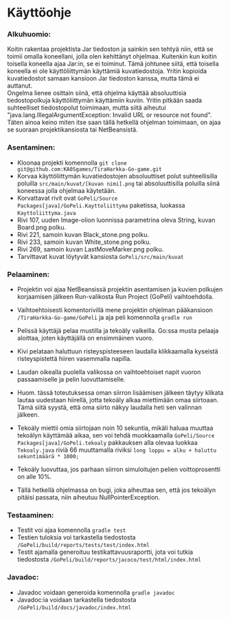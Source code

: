 # Käyttöohje

### Alkuhuomio:

Koitin rakentaa projektista Jar tiedoston ja sainkin sen tehtyä niin, että se toimii omalla koneellani, jolla olen kehittänyt ohjelmaa.
Kuitenkin kun koitin toisella koneella ajaa Jar:in, se ei toiminut. Tämä johtunee siitä, että toisella koneella ei ole käyttöliittymän
käyttämiä kuvatiedostoja. Yritin kopioida kuvatiedostot samaan kansioon Jar tiedoston kanssa, mutta tämä ei auttanut.  
Ongelma lienee osittain siinä, että ohjelma käyttää absoluuttisia tiedostopolkuja käyttöliittymän käyttämiin kuviin. Yritin pitkään
saada suhteelliset tiedostopolut toimimaan, mutta siitä aiheutui "java.lang.IllegalArgumentException: Invalid URL or resource not found".
Täten ainoa keino miten itse saan tällä hetkellä ohjelman toimimaan, on ajaa se suoraan projektikansiosta tai NetBeansistä.

### Asentaminen:

- Kloonaa projekti komennolla `git clone git@github.com:KA0Sgames/TiraHarkka-Go-game.git`
- Korvaa käyttöliittymän kuvatiedostojen absoluuttiset polut suhteellisilla poluilla `src/main/kuvat/[kuvan nimi].png` tai
absoluuttisilla poluilla siinä koneessa jolla ohjelmaa käytetään.  
- Korvattavat rivit ovat `GoPeli/Source Packages[java]/GoPeli.Kayttoliittyma` paketissa, luokassa `Kayttoliittyma.java`
- Rivi 107, uuden Image-olion luonnissa parametrina oleva String, kuvan Board.png polku.
- Rivi 221, samoin kuvan Black_stone.png polku.
- Rivi 233, samoin kuvan White_stone.png polku.
- Rivi 269, samoin kuvan LastMoveMarker.png polku.
- Tarvittavat kuvat löytyvät kansiosta `GoPeli/src/main/kuvat`


### Pelaaminen:

- Projektin voi ajaa NetBeansissä projektin asentamisen ja kuvien polkujen korjaamisen jälkeen Run-valikosta Run Project (GoPeli)
vaihtoehdolla.
- Vaihtoehtoisesti komentorivillä mene projektin ohjelman pääkansioon `/TiraHarkka-Go-game/GoPeli` ja aja peli komennolla
`gradle run`

- Pelissä käyttäjä pelaa mustilla ja tekoäly valkeilla. Go:ssa musta pelaaja aloittaa, joten käyttäjällä on ensimmäinen vuoro.
- Kivi pelataan haluttuun risteyspisteeseen laudalla klikkaamalla kyseistä risteyspistettä hiiren vasemmalla napilla.
- Laudan oikealla puolella valikossa on vaihtoehtoiset napit vuoron passaamiselle ja pelin luovuttamiselle.
- Huom. tässä toteutuksessa oman siirron lisäämisen jälkeen täytyy klikata lautaa uudestaan hiirellä, jotta tekoäly alkaa miettimään
omaa siirtoaan. Tämä siitä syystä, että oma siirto näkyy laudalla heti sen valinnan jälkeen.
- Tekoäly miettii omia siirtojaan noin 10 sekuntia, mikäli haluaa muuttaa tekoälyn käyttämää aikaa, sen voi tehdä muokkaamalla
`GoPeli/Source Packages[java]/GoPeli.tekoaly` pakkauksen alla olevaa luokkaa `Tekoaly.java` riviä 66 muuttamalla riviksi
`long loppu = alku + haluttu sekuntimäärä * 1000;`
- Tekoäly luovuttaa, jos parhaan siirron simuloitujen pelien voittoprosentti on alle 10%.
- Tällä hetkellä ohjelmassa on bugi, joka aiheuttaa sen, että jos tekoälyn pitäisi passata, niin aiheutuu NullPointerException.

### Testaaminen:

- Testit voi ajaa komennolla `gradle test`
- Testien tuloksia voi tarkastella tiedostosta `/GoPeli/build/reports/tests/test/index.html`
- Testit ajamalla generoituu testikattavuusraportti, jota voi tutkia tiedostosta `/GoPeli/build/reports/jacoco/test/html/index.html`

### Javadoc:

- Javadoc voidaan generoida komennolla `gradle javadoc`
- Javadoc:ia voidaan tarkastella tiedostosta `/GoPeli/build/docs/javadoc/index.html`